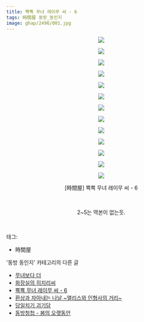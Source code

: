 ```yaml
---
title: 뾱뾱 무녀 레이무 씨 - 6
tags: 時間屋 동방_동인지
image: ghap/2496/001.jpg
---
```

<div class="article">
<p style="text-align: center; clear: none; float: none;"><img src="{{ site.nasurl }}/ghap/2496/001.jpg"/></p>
<p style="text-align: center; clear: none; float: none;"><img src="{{ site.nasurl }}/ghap/2496/002.jpg"/></p>
<p style="text-align: center; clear: none; float: none;"><img src="{{ site.nasurl }}/ghap/2496/003.jpg"/></p>
<p style="text-align: center; clear: none; float: none;"><img src="{{ site.nasurl }}/ghap/2496/004.jpg"/></p>
<p style="text-align: center; clear: none; float: none;"><img src="{{ site.nasurl }}/ghap/2496/005.jpg"/></p>
<p style="text-align: center; clear: none; float: none;"><img src="{{ site.nasurl }}/ghap/2496/006.jpg"/></p>
<p style="text-align: center; clear: none; float: none;"><img src="{{ site.nasurl }}/ghap/2496/007.jpg"/></p>
<p style="text-align: center; clear: none; float: none;"><img src="{{ site.nasurl }}/ghap/2496/008.jpg"/></p>
<p style="text-align: center; clear: none; float: none;"><img src="{{ site.nasurl }}/ghap/2496/009.jpg"/></p>
<p style="text-align: center; clear: none; float: none;"><img src="{{ site.nasurl }}/ghap/2496/010.jpg"/></p>
<p style="text-align: center; clear: none; float: none;"><img src="{{ site.nasurl }}/ghap/2496/011.jpg"/></p>
<p style="text-align: center; clear: none; float: none;"><img src="{{ site.nasurl }}/ghap/2496/012.jpg"/></p>
<p style="text-align: center; clear: none; float: none;"><img src="{{ site.nasurl }}/ghap/2496/013.jpg"/></p>
<p style="text-align: center; clear: none; float: none;">[時間屋] 뾱뾱 무녀 레이무 씨 - 6</p>
<p style="text-align: center; clear: none; float: none;"><br/></p>
<p style="text-align: center; clear: none; float: none;">2~5는 역본이 없는듯.</p>
<p><br/></p>
</div><div class="tagTrail">
<p>태그: </p>
<ul>
<li>時間屋</li>
</ul>
</div><div class="another">
<p>'동방 동인지' 카테고리의 다른 글</p>
<ul>
<li><a href="/2016-10-08-ghap_2498">무녀보다 더</a></li>
<li><a href="/2016-10-08-ghap_2497">화장실의 히지리씨</a></li>
<li><a href="/2016-10-08-ghap_2496">뾱뾱 무녀 레이무 씨 - 6</a></li>
<li><a href="/2016-10-08-ghap_2494">환상과 자아내는 나날 ~앨리스와 인형사의 거리~</a></li>
<li><a href="/2016-10-07-ghap_2492">당일치기 괴기담</a></li>
<li><a href="/2016-10-07-ghap_2491">동방청첩 - 봄의 오랫동안</a></li>
</ul>
</div><div class="cb_module cb_fluid">
<div class="cb_wrt cb_profile">
</div><!-- commentList close -->
</div>